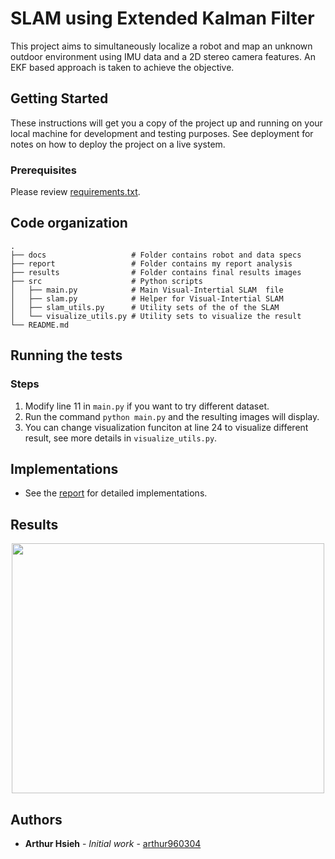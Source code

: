 # SLAM using Extended Kalman Filter

This project aims to simultaneously localize a robot and map an unknown outdoor environment using IMU data and a 2D stereo camera features. An EKF based approach is taken to achieve the objective.


## Getting Started

These instructions will get you a copy of the project up and running on your local machine for development and testing purposes. See deployment for notes on how to deploy the project on a live system.

### Prerequisites

Please review [requirements.txt](https://github.com/arthur960304/color-segmentation/blob/master/requirements.txt).

## Code organization

    .
    ├── docs                   # Folder contains robot and data specs
    ├── report                 # Folder contains my report analysis
    ├── results                # Folder contains final results images
    ├── src                    # Python scripts
    │   ├── main.py            # Main Visual-Intertial SLAM  file
    │   ├── slam.py            # Helper for Visual-Intertial SLAM
    │   ├── slam_utils.py	   # Utility sets of the of the SLAM
    │   └── visualize_utils.py # Utility sets to visualize the result
    └── README.md

## Running the tests

### Steps

1. Modify line 11 in `main.py` if you want to try different dataset.
2. Run the command `python main.py` and the resulting images will display.
3. You can change visualization funciton at line 24 to visualize different result, see more details in `visualize_utils.py`.

## Implementations

* See the [report](https://github.com/arthur960304/visual-inertial-slam/blob/master/report/report.pdf) for detailed implementations.

## Results

<p align="center">
  <img width="500" height="400" src="https://github.com/arthur960304/visual-inertial-slam/blob/master/results/compare22.png">
</p>


## Authors

* **Arthur Hsieh** - *Initial work* - [arthur960304](https://github.com/arthur960304)
